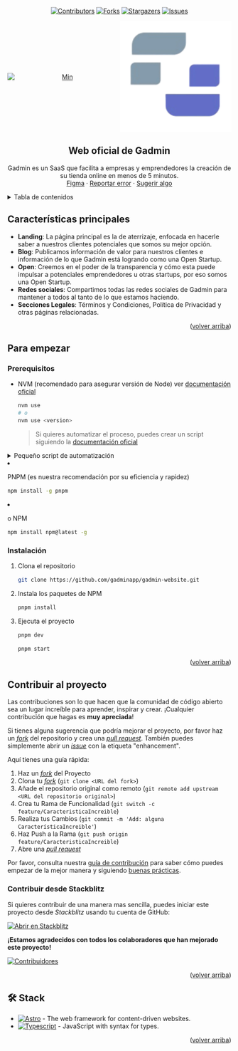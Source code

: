 <a name="readme-top"></a>

<div align="center">

[![Contributors][contributors-shield]][contributors-url]
[![Forks][forks-shield]][forks-url]
[![Stargazers][stars-shield]][stars-url]
[![Issues][issues-shield]][issues-url]

<a href="https://github.com/gadminapp/gadmin-website" style="display: flex;align-items: center;justify-content: center">
  <img src="https://raw.githubusercontent.com/gadminapp/gadmin-website/main/src/assets/img/min.webp" alt="Min" width="300" /><img width="250" src="https://raw.githubusercontent.com/gadminapp/gadmin-website/main/src/assets/img/logo-bg.webp" alt="Logo" />
</a>

## Web oficial de Gadmin

Gadmin es un SaaS que facilita a empresas y emprendedores la creación de su tienda online en menos de 5 minutos.\
[Figma](https://www.figma.com/file/JlsnAPGeCbc1bcXauYnFiB/Gadmin-UI-Kit?type=design&node-id=245%3A3354&mode=design&t=RqoR7tgXNBKKxaHe-1) · [Reportar error](https://github.com/gadminapp/gadmin-website/issues) · [Sugerir algo](https://github.com/gadminapp/gadmin-website/issues)

</div>

<details>
<summary>Tabla de contenidos</summary>

- [Web oficial de Gadmin](#web-oficial-de-gadmin)
- [Características principales](#características-principales)
- [Para empezar](#para-empezar)
  - [Prerequisitos](#prerequisitos)
  - [Instalación](#instalación)
- [Contribuir al proyecto](#contribuir-al-proyecto)
  - [Contribuir desde Stackblitz](#contribuir-desde-stackblitz)
- [🛠️ Stack](#️-stack)

</details>

## Características principales

- **Landing**: La página principal es la de aterrizaje, enfocada en hacerle saber a nuestros clientes potenciales que somos su mejor opción.
- **Blog**: Publicamos información de valor para nuestros clientes e información de lo que Gadmin está logrando como una Open Startup.
- **Open**: Creemos en el poder de la transparencia y cómo esta puede impulsar a potenciales emprendedores u otras startups, por eso somos una Open Startup.
- **Redes sociales**: Compartimos todas las redes sociales de Gadmin para mantener a todos al tanto de lo que estamos haciendo.
- **Secciones Legales**: Términos y Condiciones, Política de Privacidad y otras páginas relacionadas.

<p align="right">(<a href="#readme-top">volver arriba</a>)</p>

## Para empezar

### Prerequisitos

- NVM (recomendado para asegurar versión de Node) ver [documentación oficial](https://github.com/nvm-sh/nvm?tab=readme-ov-file#installing-and-updating)

  ```sh
  nvm use
  # o
  nvm use <version>
  ```

  > Si quieres automatizar el proceso, puedes crear un script siguiendo la [documentación oficial](https://github.com/nvm-sh/nvm?tab=readme-ov-file#calling-nvm-use-automatically-in-a-directory-with-a-nvmrc-file)

<details>
	<summary>Pequeño script de automatización</summary>
	
- For Linux/MacOS:
	```sh
	# .bashrc | .zshrc | cualquier archivo de configuración
	# pequeño script para cambiar de version al entrar al directorio
	cd() {
  builtin cd "$@"
		if [[ -f .nvmrc ]]; then
			nvm use > /dev/null
			# Si quieres que te diga la versión
			nvm use
		fi
	}
	```

- For Windows:

  ```powershell
  # $PROFILE
  function Change-Node-Version {
  	param($path)
  	& Set-Location $path
  	$pwd = pwd
  	if ( Test-Path "$pwd\\.nvmrc" ) {
  		$version = Get-Content .nvmrc
  		nvm use $version
  	}
  }
  New-Alias -Name cd -Value Change-Node-Version -Force -Option AllScope
  ```

  </details>

- PNPM (es nuestra recomendación por su eficiencia y rapidez)

  ```sh
  npm install -g pnpm
  ```

- o NPM

  ```sh
  npm install npm@latest -g
  ```

### Instalación

1. Clona el repositorio

   ```sh
   git clone https://github.com/gadminapp/gadmin-website.git
   ```

2. Instala los paquetes de NPM

   ```sh
   pnpm install
   ```

3. Ejecuta el proyecto

   ```sh
   pnpm dev
   ```

   ```sh
   pnpm start
   ```

<p align="right">(<a href="#readme-top">volver arriba</a>)</p>

## Contribuir al proyecto

Las contribuciones son lo que hacen que la comunidad de código abierto sea un lugar increíble para aprender, inspirar y crear. ¡Cualquier contribución que hagas es **muy apreciada**!

Si tienes alguna sugerencia que podría mejorar el proyecto, por favor haz un [_fork_](https://github.com/gadminapp/gadmin-website/fork) del repositorio y crea una [_pull request_](https://github.com/gadminapp/gadmin-website/pulls). También puedes simplemente abrir un [_issue_](https://github.com/gadminapp/gadmin-website/issues) con la etiqueta "enhancement".

Aquí tienes una guía rápida:

1. Haz un [_fork_](https://github.com/gadminapp/gadmin-website/fork) del Proyecto
2. Clona tu [_fork_](https://github.com/gadminapp/gadmin-website/fork) (`git clone <URL del fork>`)
3. Añade el repositorio original como remoto (`git remote add upstream <URL del repositorio original>`)
4. Crea tu Rama de Funcionalidad (`git switch -c feature/CaracteristicaIncreible`)
5. Realiza tus Cambios (`git commit -m 'Add: alguna CaracterísticaIncreible'`)
6. Haz Push a la Rama (`git push origin feature/CaracteristicaIncreible`)
7. Abre una [_pull request_](https://github.com/gadminapp/gadmin-website/pulls)

Por favor, consulta nuestra [guía de contribución](https://github.com/gadminapp/gadmin-website/blob/main/CONTRIBUTING.md) para saber cómo puedes empezar de la mejor manera y siguiendo [buenas prácticas](https://github.com/gadminapp/gadmin-website/blob/main/CONTRIBUTING.md#buenas-prácticas-).

### Contribuir desde Stackblitz

Si quieres contribuir de una manera mas sencilla, puedes iniciar este proyecto desde _Stackblitz_ usando tu cuenta de GitHub:

[![Abrir en Stackblitz](https://developer.stackblitz.com/img/open_in_stackblitz.svg)](https://stackblitz.com/github/gadminapp/gadmin-website)

**¡Estamos agradecidos con todos los colaboradores que han mejorado este proyecto!**

[![Contribuidores](https://contrib.rocks/image?repo=gadminapp/gadmin-website)](https://github.com/gadminapp/gadmin-website/graphs/contributors)

<p align="right">(<a href="#readme-top">volver arriba</a>)</p>

## 🛠️ Stack

- [![Astro][astro-badge]][astro-url] - The web framework for content-driven websites.
- [![Typescript][typescript-badge]][typescript-url] - JavaScript with syntax for types.

<p align="right">(<a href="#readme-top">volver arriba</a>)</p>

[astro-url]: https://astro.build/
[typescript-url]: https://www.typescriptlang.org/
[astro-badge]: https://img.shields.io/badge/Astro-fff?style=for-the-badge&logo=astro&logoColor=bd303a&color=352563
[typescript-badge]: https://img.shields.io/badge/Typescript-007ACC?style=for-the-badge&logo=typescript&logoColor=white&color=blue
[contributors-shield]: https://img.shields.io/github/contributors/gadminapp/gadmin-website.svg?style=for-the-badge
[contributors-url]: https://github.com/gadminapp/gadmin-website/graphs/contributors
[forks-shield]: https://img.shields.io/github/forks/gadminapp/gadmin-website.svg?style=for-the-badge
[forks-url]: https://github.com/gadminapp/gadmin-website/network/members
[stars-shield]: https://img.shields.io/github/stars/gadminapp/gadmin-website.svg?style=for-the-badge
[stars-url]: https://github.com/gadminapp/gadmin-website/stargazers
[issues-shield]: https://img.shields.io/github/issues/gadminapp/gadmin-website.svg?style=for-the-badge
[issues-url]: https://github.com/gadminapp/gadmin-website/issues
